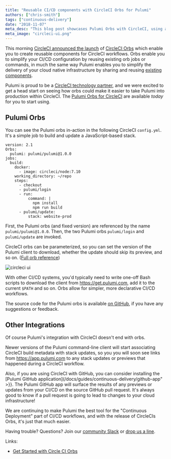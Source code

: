 ```yaml
---
title: "Reusable CI/CD components with CircleCI Orbs for Pulumi"
authors: ["chris-smith"]
tags: ["continuous-delivery"]
date: "2018-11-07"
meta_desc: "This blog post showcases Pulumi Orbs with CircleCI, using a simple job to build and update a JavaScript-based stack."
meta_image: "circleci-ui.png"
---
```



This morning [CircleCI announced the launch](https://circleci.com/blog/announcing-orbs-technology-partner-program/)
of [CircleCI Orbs](https://circleci.com/orbs/) which enable you to
create reusable components for CircleCI workflows. Orbs enable you to
simplify your CI/CD configuration by reusing existing orb jobs or
commands, in much the same way Pulumi enables you to simplify the
delivery of your cloud native infrastructure by sharing and reusing
[existing components](/blog/creating-and-reusing-cloud-components-using-package-managers).

Pulumi is proud to be a [CircleCI technology partner](https://circleci.com/partners/), and we were excited to get a
head start on seeing how orbs could make it easier to take Pulumi into
production within CircleCI. The [Pulumi Orbs for CircleCI](https://circleci.com/orbs/registry/orb/pulumi/pulumi) are
available *today* for you to start using.
<!--more-->

## Pulumi Orbs

You can see the Pulumi orbs in-action in the following CircleCI
`config.yml`. It's a simple job to build and update a JavaScript-based
stack.

    version: 2.1
    Orbs:
      pulumi: pulumi/pulumi@1.0.0
    jobs:
      build:
        docker:
          - image: circleci/node:7.10
        working_directory: ~/repo
        steps:
          - checkout
          - pulumi/login
          - run:
              command: |
                npm install
                npm run build
          - pulumi/update:
              stack: website-prod

First, the Pulumi orbs (and fixed version) are referenced by the name
`pulumi/pulumi@1.0.0`. Then, the two Pulumi orbs `pulumi/login` and
`pulumi/update` are invoked.

CircleCI orbs can be parameterized, so you can set the version of the
Pulumi client to download, whether the update should skip its preview,
and so on. ([Full orb reference](https://github.com/pulumi/circleci#orb-reference))

![circleci ui](./circleci-ui.png)

With other CI/CD systems, you'd typically need to write one-off Bash
scripts to download the client from <https://get.pulumi.com>, add it to
the current `$PATH` and so on. Orbs allow for simpler, more declarative
CI/CD workflows.

The source code for the Pulumi orbs is available [on GitHub](https://github.com/pulumi/circleci),
if you have any suggestions or feedback.

## Other Integrations

Of course Pulumi's integration with CircleCI doesn't end with orbs.

Newer versions of the Pulumi command-line client will start associating
CircleCI build metadata with stack updates, so you you will soon see
links from <https://app.pulumi.com> to any stack updates or previews
that happened during a CircleCI workflow.

Also, if you are using CircleCI with GitHub, you can consider installing
the
[Pulumi GitHub application](/docs/guides/continuous-delivery/github-app" >}}. The Pulumi
GitHub app will surface the results of any previews or updates from your
CI/CD on the source GitHub pull request. It's always good to know if a
pull request is going to lead to changes to your cloud infrastructure!

We are continuing to make Pulumi the best tool for the "Continuous
Deployment" part of CI/CD workflows, and with the release of CircleCIs
Orbs, it's just that much easier.

Having trouble? Questions? Join our [community Slack](https://slack.pulumi.com/)
or [drop us a line](/contact).

Links:

- [Get Started with Circle CI Orbs](https://circleci.com/orbs/)
